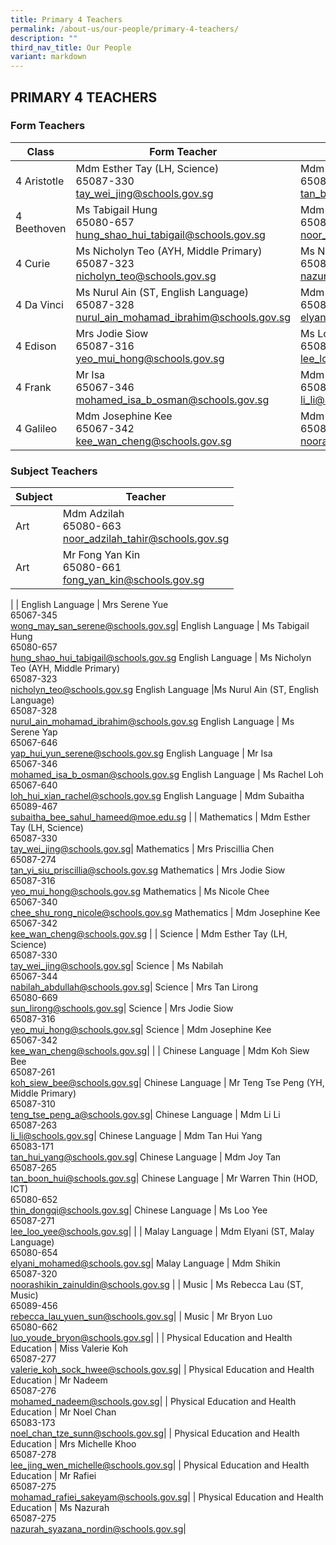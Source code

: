 ```yaml
---
title: Primary 4 Teachers
permalink: /about-us/our-people/primary-4-teachers/
description: ""
third_nav_title: Our People
variant: markdown
---
```

## PRIMARY 4 TEACHERS

### Form Teachers

| Class | Form Teacher | Form Teacher |
|---|---|---|
| 4 Aristotle | Mdm Esther Tay (LH, Science)<br>65087-330<br>[tay\_wei\_jing@schools.gov.sg](mailto:tay\_wei\_jing@schools.gov.sg)| Mdm Joy Tan<br>65087-265<br>[tan\_boon\_hui@schools.gov.sg](mailto:tan\_boon\_hui@schools.gov.sg)|
|4 Beethoven |Ms Tabigail Hung<br>65080-657<br>[hung\_shao\_hui\_tabigail@schools.gov.sg](mailto:hung\_shao\_hui\_tabigail@schools.gov.sg)|  Mdm Adzilah<br>65080-663<br>[noor\_adzilah\_tahir@schools.gov.sg](mailto:noor\_adzilah\_tahir@schools.gov.sg)|
| 4 Curie |Ms Nicholyn Teo (AYH, Middle Primary)<br>65087-323<br>[nicholyn_teo@schools.gov.sg](mailto:nicholyn_teo@schools.gov.sg)| Ms Nazurah<br>65087-275<br>[nazurah\_syazana\_nordin@schools.gov.sg](mailto:nazurah\_syazana\_nordin@schools.gov.sg)|
| 4 Da Vinci | Ms Nurul Ain (ST, English Language) <br>65087-328<br>[nurul\_ain\_mohamad\_ibrahim@schools.gov.sg](mailto:nurul\_ain\_mohamad\_ibrahim@schools.gov.sg)| Mdm Elyani (ST, Malay Language)<br>65080-654<br>[elyani\_mohamed@schools.gov.sg](mailto:elyani\_mohamed@schools.gov.sg)|
| 4 Edison |Mrs Jodie Siow<br>65087-316<br>[yeo\_mui\_hong@schools.gov.sg](mailto:yeo\_mui\_hong@schools.gov.sg)| Ms Loo Yee<br>65087-271<br>[lee\_loo\_yee\@schools.gov.sg](mailto:lee\_loo\_yee\@schools.gov.sg)|
| 4 Frank | Mr Isa<br>65067-346<br>[mohamed\_isa\_b\_osman@schools.gov.sg](mailto:mohamed\_isa\_b\_osman@schools.gov.sg)|Mdm Li Li<br>65087-263<br>[li\_li@schools.gov.sg](mailto:li\_li@schools.gov.sg)|
| 4 Galileo | Mdm Josephine Kee<br>65067-342<br>[kee\_wan\_cheng@schools.gov.sg](mailto:kee\_wan\_cheng@schools.gov.sg)|Mdm Shikin <br>65087-320<br>[noorashikin\_zainuldin@schools.gov.sg](mailto:noorashikin\_zainuldin@schools.gov.sg)|

### Subject Teachers

| Subject | Teacher |
|---|---|
| Art | Mdm Adzilah<br>65080-663<br>[noor\_adzilah\_tahir@schools.gov.sg](mailto:noor\_adzilah\_tahir@schools.gov.sg)|
| Art  | Mr Fong Yan Kin<br>65080-661<br>[fong_yan_kin@schools.gov.sg](mailto:fong_yan_kin@schools.gov.sg)|
| 
| English Language | Mrs Serene Yue<br>65067-345<br>[wong\_may\_san\_serene@schools.gov.sg](mailto:wong\_may\_san\_serene@schools.gov.sg)|
English Language | Ms Tabigail Hung<br>65080-657<br>[hung\_shao\_hui\_tabigail@schools.gov.sg](mailto:hung\_shao\_hui\_tabigail@schools.gov.sg)
English Language | Ms Nicholyn Teo (AYH, Middle Primary)<br>65087-323<br>[nicholyn_teo@schools.gov.sg](mailto:nicholyn_teo@schools.gov.sg)
English Language |Ms Nurul Ain (ST, English Language) <br>65087-328<br>[nurul\_ain\_mohamad\_ibrahim@schools.gov.sg](mailto:nurul\_ain\_mohamad\_ibrahim@schools.gov.sg)
English Language | Ms Serene Yap<br>65067-646<br>[yap\_hui\_yun\_serene@schools.gov.sg](mailto:yap\_hui\_yun\_serene@schools.gov.sg)
English Language | Mr Isa<br>65067-346<br>[mohamed\_isa\_b\_osman@schools.gov.sg](mailto:mohamed\_isa\_b\_osman@schools.gov.sg)
English Language | Ms Rachel Loh<br>65067-640<br>[loh\_hui\_xian\_rachel@schools.gov.sg](mailto:loh\_hui\_xian\_rachel@schools.gov.sg)
English Language | Mdm Subaitha<br>65089-467<br>[subaitha\_bee\_sahul\_hameed@moe.edu.sg](mailto:subaitha\_bee\_sahul\_hameed@moe.edu.sg)
|
| Mathematics | Mdm Esther Tay (LH, Science)<br>65087-330<br>[tay\_wei\_jing@schools.gov.sg](mailto:tay\_wei\_jing@schools.gov.sg)|
Mathematics | Mrs Priscillia Chen<br>65087-274<br>[tan\_yi\_siu\_priscillia@schools.gov.sg](mailto:tan\_yi\_siu\_priscillia@schools.gov.sg)
Mathematics | Mrs Jodie Siow<br>65087-316<br>[yeo\_mui\_hong@schools.gov.sg](mailto:yeo\_mui\_hong@schools.gov.sg)
Mathematics | Ms Nicole Chee<br>65067-340<br>[chee\_shu\_rong\_nicole@schools.gov.sg](mailto:chee\_shu\_rong\_nicole@schools.gov.sg)
Mathematics | Mdm Josephine Kee<br>65067-342<br>[kee\_wan\_cheng@schools.gov.sg](mailto:kee\_wan\_cheng@schools.gov.sg)
|
| Science | Mdm Esther Tay (LH, Science)<br>65087-330<br>[tay\_wei\_jing@schools.gov.sg](mailto:tay\_wei\_jing@schools.gov.sg)|
Science | Ms Nabilah<br>65067-344<br>[nabilah\_abdullah@schools.gov.sg](mailto:nabilah\_abdullah@schools.gov.sg)|
Science | Mrs Tan Lirong<br>65080-669<br>[sun\_lirong@schools.gov.sg](mailto:sun\_lirong@schools.gov.sg)|
Science | Mrs Jodie Siow<br>65087-316<br>[yeo\_mui\_hong@schools.gov.sg](mailto:yeo\_mui\_hong@schools.gov.sg)|
Science | Mdm Josephine Kee<br>65067-342<br>[kee\_wan\_cheng@schools.gov.sg](mailto:kee\_wan\_cheng@schools.gov.sg)|
|
| Chinese Language | Mdm Koh Siew Bee<br>65087-261<br>[koh\_siew\_bee@schools.gov.sg](mailto:koh\_siew\_bee@schools.gov.sg)|
Chinese Language | Mr Teng Tse Peng (YH, Middle Primary)<br>65087-310<br>[teng\_tse\_peng\_a@schools.gov.sg](mailto:teng\_tse\_peng\_a@schools.gov.sg)|
Chinese Language | Mdm Li Li<br>65087-263<br>[li\_li@schools.gov.sg](mailto:li\_li@schools.gov.sg)|
Chinese Language | Mdm Tan Hui Yang<br>65083-171<br>[tan\_hui\_yang@schools.gov.sg](mailto:tan\_hui\_yang@schools.gov.sg)|
Chinese Language | Mdm Joy Tan<br>65087-265<br>[tan\_boon\_hui@schools.gov.sg](mailto:tan\_boon\_hui@schools.gov.sg)|
Chinese Language | Mr Warren Thin (HOD, ICT)<br>65080-652<br>[thin\_dongqi@schools.gov.sg](mailto:thin\_dongqi@schools.gov.sg)|
Chinese Language | Ms Loo Yee<br>65087-271<br>[lee\_loo\_yee\@schools.gov.sg](mailto:lee\_loo\_yee@schools.gov.sg)|
|
| Malay Language | Mdm Elyani (ST, Malay Language)<br>65080-654<br>[elyani\_mohamed@schools.gov.sg](mailto:elyani\_mohamed@schools.gov.sg)|
 Malay Language | Mdm Shikin<br>65087-320<br>[noorashikin\_zainuldin@schools.gov.sg](mailto:noorashikin\_zainuldin@schools.gov.sg)
|
| Music | Ms Rebecca Lau (ST, Music)<br>65089-456<br>[rebecca_lau_yuen_sun@schools.gov.sg](mailto:rebecca_lau_yuen_sun@moe.edu.sg)|
| Music | Mr Bryon Luo<br>65080-662<br>[luo\_youde\_bryon@schools.gov.sg](mailto:luo\_youde\_bryon@schools.gov.sg)|
|
| Physical Education and Health Education | Miss Valerie Koh<br>65087-277<br>[valerie_koh_sock_hwee@schools.gov.sg](mailto:valerie_koh_sock_hwee@schools.gov.sg)|
| Physical Education and Health Education | Mr Nadeem<br>65087-276<br>[mohamed_nadeem@schools.gov.sg](mailto:mohamed_nadeem@schools.gov.sg)|
| Physical Education and Health Education | Mr Noel Chan<br>65083-173<br>[noel_chan_tze_sunn@schools.gov.sg](mailto:noel_chan_tze_sunn@schools.gov.sg)|
| Physical Education and Health Education | Mrs Michelle Khoo<br>65087-278<br>[lee_jing_wen_michelle@schools.gov.sg](mailto:lee_jing_wen_michelle@schools.gov.sg)|
| Physical Education and Health Education | Mr Rafiei <br>65087-275<br>[mohamad\_rafiei\_sakeyam@schools.gov.sg](mailto:mohamad\_rafiei\_sakeyam@schools.gov.sg)|
| Physical Education and Health Education | Ms Nazurah<br>65087-275<br>[nazurah\_syazana\_nordin@schools.gov.sg](mailto:nazurah\_syazana\_nordin@schools.gov.sg)|